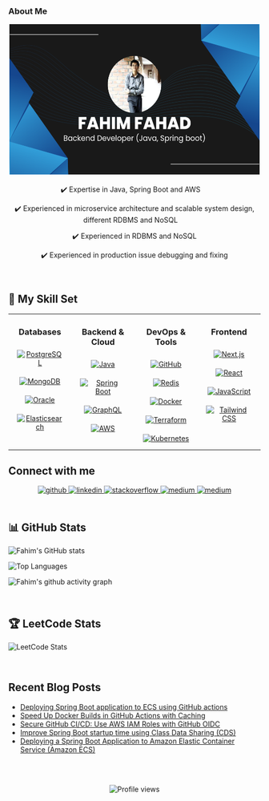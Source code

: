 ### About Me
<div align="center">
  <img src="https://github.com/fahimfahad92/fahimfahad92/blob/main/Fahim%20Fahad.png" alt="banner that says Fahim Fahad - Backend Developer" 
       width="500" height="300">
</div>  
<br/>    
<div align="center">
✔️ Expertise in Java, Spring Boot and AWS    

✔️ Experienced in microservice architecture and scalable system design, different RDBMS and NoSQL    

✔️ Experienced in RDBMS and NoSQL

✔️ Experienced in production issue debugging and fixing
   
</div>  


<br/>  

## 💼 My Skill Set

<div align="center">
<table>
<tr>
  <!-- Databases -->
  <td valign="top" width="25%">
    <h3 align="center">Databases</h3>
    <div align="center">  
      <a href="https://www.postgresql.org/" target="_blank">
        <img style="margin: 10px" src="https://profilinator.rishav.dev/skills-assets/postgresql-original-wordmark.svg" alt="PostgreSQL" height="60" width="60" />
      </a>  
      <a href="https://www.mongodb.com/" target="_blank">
        <img style="margin: 10px" src="https://profilinator.rishav.dev/skills-assets/mongodb-original-wordmark.svg" alt="MongoDB" height="60" width="60" />
      </a>  
      <a href="https://www.oracle.com/database/" target="_blank">
        <img style="margin: 10px" src="https://profilinator.rishav.dev/skills-assets/oracle-original.svg" alt="Oracle" height="60" width="60" />
      </a>  
      <a href="https://www.elastic.co/elasticsearch/" target="_blank">
        <img style="margin: 10px" src="https://profilinator.rishav.dev/skills-assets/elasticsearch.png" alt="Elasticsearch" height="60" width="60" />
      </a>  
    </div>
  </td>

  <!-- Backend & Cloud -->
  <td valign="top" width="25%">
    <h3 align="center">Backend & Cloud</h3>
    <div align="center">  
      <a href="https://www.java.com/" target="_blank">
        <img style="margin: 10px" src="https://profilinator.rishav.dev/skills-assets/java-original-wordmark.svg" alt="Java" height="60" width="60" />
      </a>  
      <a href="https://spring.io/projects/spring-boot" target="_blank">
        <img style="margin: 10px" src="https://profilinator.rishav.dev/skills-assets/springio-icon.svg" alt="Spring Boot" height="60" width="60" />
      </a>  
      <a href="https://graphql.org/" target="_blank">
        <img style="margin: 10px" src="https://profilinator.rishav.dev/skills-assets/graphql.png" alt="GraphQL" height="60" width="60" />
      </a>  
      <a href="https://aws.amazon.com/" target="_blank">
        <img style="margin: 10px" src="https://profilinator.rishav.dev/skills-assets/amazonwebservices-original-wordmark.svg" alt="AWS" height="60" width="60" />
      </a>  
    </div>
  </td>

  <!-- DevOps & Tools -->
  <td valign="top" width="25%">
    <h3 align="center">DevOps & Tools</h3>
    <div align="center">  
      <a href="https://github.com/" target="_blank"> 
        <img style="margin: 10px" src="https://profilinator.rishav.dev/skills-assets/git-scm-icon.svg" alt="GitHub" height="60" width="60" /> 
      </a>
      <a href="https://redis.io/" target="_blank">
        <img style="margin: 10px" src="https://profilinator.rishav.dev/skills-assets/redis-original-wordmark.svg" alt="Redis" height="60" width="60" />
      </a>
      <a href="https://www.docker.com/" target="_blank">
        <img style="margin: 10px" src="https://profilinator.rishav.dev/skills-assets/docker-original-wordmark.svg" alt="Docker" height="60" width="60" />
      </a> 
      <a href="https://www.terraform.io/" target="_blank">
        <img style="margin: 10px" src="https://profilinator.rishav.dev/skills-assets/terraformio-icon.svg" alt="Terraform" height="60" width="60" />
      </a>  
      <a href="https://kubernetes.io/" target="_blank"> 
        <img style="margin: 10px" src="https://profilinator.rishav.dev/skills-assets/kubernetes-icon.svg" alt="Kubernetes" height="60" width="60" />
      </a>  
    </div>
  </td>

  <!-- Frontend -->
  <td valign="top" width="25%">
    <h3 align="center">Frontend</h3>
    <div align="center">  
      <a href="https://nextjs.org/" target="_blank">
        <img style="margin: 10px" src="https://profilinator.rishav.dev/skills-assets/nextjs.png" alt="Next.js" height="60" width="60" />
      </a>  
      <a href="https://react.dev/" target="_blank">
        <img style="margin: 10px" src="https://profilinator.rishav.dev/skills-assets/react-original-wordmark.svg" alt="React" height="60" width="60" />
      </a>
      <a href="https://www.javascript.com/" target="_blank">
        <img style="margin: 10px" src="https://profilinator.rishav.dev/skills-assets/javascript-original.svg" alt="JavaScript" height="60" width="60" />
      </a>  
      <a href="https://www.tailwindcss.com/" target="_blank">
        <img style="margin: 10px" src="https://profilinator.rishav.dev/skills-assets/tailwindcss.svg" alt="Tailwind CSS" height="60" width="60" />
      </a>  
    </div>
  </td>
</tr>
</table>
</div>

## Connect with me  
<div align="center">
<a href="https://github.com/fahimfahad92" target="_blank">
<img src=https://img.shields.io/badge/github-%2324292e.svg?&style=for-the-badge&logo=github&logoColor=white alt=github style="margin-bottom: 5px;" />
</a>
<a href="https://www.linkedin.com/in/fahimfahadcseju/" target="_blank">
<img src=https://img.shields.io/badge/linkedin-%231E77B5.svg?&style=for-the-badge&logo=linkedin&logoColor=white alt=linkedin style="margin-bottom: 5px;" />
</a>
<a href="https://stackoverflow.com/users/6311418/fahim-fahad" target="_blank">
<img src=https://img.shields.io/badge/stackoverflow-%23F28032.svg?&style=for-the-badge&logo=stackoverflow&logoColor=white alt=stackoverflow style="margin-bottom: 5px;" />
</a>
<a href="https://fahimfahad92.medium.com/" target="_blank">
<img src=https://img.shields.io/badge/medium-%23292929.svg?&style=for-the-badge&logo=medium&logoColor=white alt=medium style="margin-bottom: 5px;" />
</a>  
 <a href="https://www.hackerrank.com/fahimfahad92" target="_blank">
<img src=https://img.shields.io/badge/hackerrank-%23292929.svg?&style=for-the-badge&logo=medium&logoColor=white alt=medium style="margin-bottom: 5px;" />
</a>  
</div>  
  

<br/>  


## 📊 GitHub Stats

<!-- Stats with private contributions -->
![Fahim's GitHub stats](https://github-readme-stats.vercel.app/api?username=fahimfahad92&show_icons=true&count_private=true&theme=radical)

<!-- Top Languages -->
![Top Languages](https://github-readme-stats.vercel.app/api/top-langs/?username=fahimfahad92&layout=compact&count_private=true&theme=radical)

<!-- Activity Graph -->
![Fahim's github activity graph](https://github-readme-activity-graph.vercel.app/graph?username=fahimfahad92&theme=react-dark&hide_border=true)

<br/>  

## 🏆 LeetCode Stats

![LeetCode Stats](https://leetcard.jacoblin.cool/fahimfahad?theme=dark&font=Karma&ext=contest)

<br/>  

## Recent Blog Posts  
<!-- BLOG-POST-LIST:START -->
- [Deploying Spring Boot application to ECS using GitHub actions](https://fahimfahad92.medium.com/deploying-spring-boot-application-to-ecs-using-github-actions-76ab8b703567?source=rss-fd28ce5a235e------2)
- [Speed Up Docker Builds in GitHub Actions with Caching](https://fahimfahad92.medium.com/speed-up-docker-builds-in-github-actions-with-caching-f178cf12d5ba?source=rss-fd28ce5a235e------2)
- [Secure GitHub CI/CD: Use AWS IAM Roles with GitHub OIDC](https://fahimfahad92.medium.com/secure-github-ci-cd-use-aws-iam-roles-with-github-oidc-974090496850?source=rss-fd28ce5a235e------2)
- [Improve Spring Boot startup time using Class Data Sharing &lpar;CDS&rpar;](https://fahimfahad92.medium.com/improve-spring-boot-startup-time-using-class-data-sharing-cds-ce3ccb94a8c2?source=rss-fd28ce5a235e------2)
- [Deploying a Spring Boot Application to Amazon Elastic Container Service &lpar;Amazon ECS&rpar;](https://fahimfahad92.medium.com/deploying-a-spring-boot-application-to-amazon-elastic-container-service-amazon-ecs-86ec409d2ace?source=rss-fd28ce5a235e------2)
<!-- BLOG-POST-LIST:END -->  

<br/>  

  

<br/>  

<div align="center">

![Profile views](https://komarev.com/ghpvc/?username=fahimfahad92&label=Profile%20views&color=0e75b6&style=flat)


</div>  



  

<br/>  


<br />

